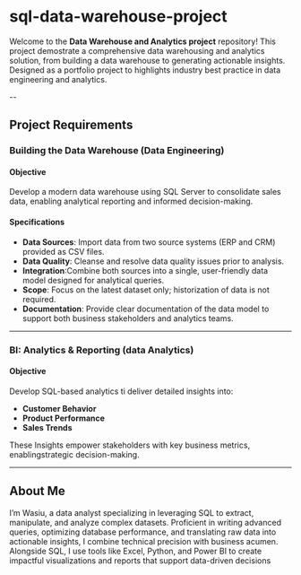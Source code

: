 # sql-data-warehouse-project

Welcome to the **Data Warehouse and Analytics project** repository!
This project demostrate a comprehensive data warehousing and analytics solution, from building a data warehouse to generating actionable insights. Designed as a portfolio project to highlights industry best practice in data engineering and analytics.

--

## Project Requirements

### Building the Data Warehouse (Data Engineering)

#### Objective
Develop a modern data warehouse using SQL Server to consolidate sales data, enabling analytical reporting and informed decision-making.

#### Specifications
- **Data Sources**: Import data from two source systems (ERP and CRM) provided as CSV files.
- **Data Quality**: Cleanse and resolve data quality issues prior to analysis.
- **Integration**:Combine both sources into a single, user-friendly data model designed for analytical queries.
- **Scope**: Focus on the latest dataset only; historization of data is not required.
- **Documentation**: Provide clear documentation of the data model to support both business stakeholders and analytics teams.

---

### BI: Analytics & Reporting (data Analytics)

#### Objective
Develop SQL-based analytics ti deliver detailed insights into:
- **Customer Behavior**
- **Product Performance**
- **Sales Trends**

These Insights empower stakeholders with key business metrics, enablingstrategic decision-making.

---


## About Me

I’m Wasiu, a data analyst specializing in leveraging SQL to extract, manipulate, and analyze complex datasets. Proficient in writing advanced queries, optimizing database performance, and translating raw data into actionable insights, I combine technical precision with business acumen. Alongside SQL, I use tools like Excel, Python, and Power BI to create impactful visualizations and reports that support data-driven decisions
